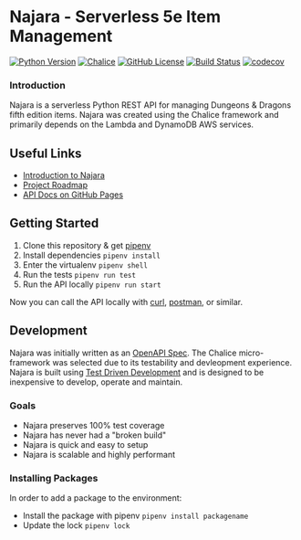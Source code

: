 # Najara - Serverless 5e Item Management
[![Python Version](https://img.shields.io/github/pipenv/locked/python-version/greynewell/najara)](https://www.python.org/downloads/release/python-370/) 
[![Chalice](https://img.shields.io/github/pipenv/locked/dependency-version/greynewell/najara/chalice/development)](https://github.com/aws/chalice)
[![GitHub License](https://img.shields.io/github/license/Naereen/StrapDown.js.svg)](https://github.com/greynewell/najara/blob/master/LICENSE) 
[![Build Status](https://travis-ci.com/greynewell/najara.svg?branch=development)](https://travis-ci.com/github/greynewell/najara) 
[![codecov](https://codecov.io/gh/greynewell/najara/branch/development/graph/badge.svg)](https://codecov.io/gh/greynewell/najara)

### Introduction
Najara is a serverless Python REST API for managing Dungeons & Dragons fifth edition items. Najara was created using the Chalice framework and primarily depends on the Lambda and DynamoDB AWS services.

## Useful Links
- [Introduction to Najara](https://github.com/greynewell/najara/wiki/Introduction)
- [Project Roadmap](https://github.com/greynewell/najara/wiki/Roadmap)
- [API Docs on GitHub Pages](https://greynewell.github.io/najara/)

## Getting Started
1. Clone this repository & get [pipenv](https://pipenv-fork.readthedocs.io/en/latest/install.html)
1. Install dependencies `pipenv install`
1. Enter the virtualenv `pipenv shell`
1. Run the tests `pipenv run test`
1. Run the API locally `pipenv run start`

Now you can call the API locally with [curl](https://curl.haxx.se/), [postman](https://www.postman.com/), or similar.

## Development
Najara was initially written as an [OpenAPI Spec](https://swagger.io/specification/). The Chalice micro-framework was selected due to its testability and devleopment experience. Najara is built using [Test Driven Development](https://www.agilealliance.org/glossary/tdd/) and is designed to be inexpensive to develop, operate and maintain.

### Goals
- Najara preserves 100% test coverage
- Najara has never had a "broken build"
- Najara is quick and easy to setup
- Najara is scalable and highly performant

### Installing Packages
In order to add a package to the environment:
- Install the package with pipenv `pipenv install packagename`
- Update the lock `pipenv lock`

